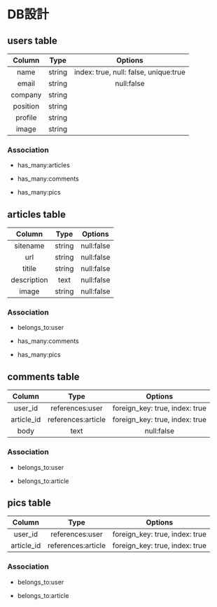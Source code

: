 # DB設計

## users table


|   Column   |     Type    |              Options                |
|:----------:|:-----------:|:-----------------------------------:|
| name       | string      |index: true, null: false, unique:true|
| email      | string      |null:false                           |
| company    | string      |                                     |
| position   | string      |                                     |
| profile    | string      |                                     |
| image      | string      |                                     |

### Association

* has_many:articles

* has_many:comments

* has_many:pics


## articles table


|   Column   |       Type      |            Options              |
|:----------:|:---------------:|:-------------------------------:|
| sitename   | string          |null:false                       |
| url        | string          |null:false                       |
| titile     | string          |null:false                       |
| description| text            |null:false                       |
| image      | string          |null:false                       |

### Association

* belongs_to:user

* has_many:comments

* has_many:pics


## comments table


|   Column   |        Type       |              Options            |
|:----------:|:-----------------:|:-------------------------------:|
| user_id    | references:user   |foreign_key: true, index: true   |
| article_id | references:article|foreign_key: true, index: true   |
| body       | text              |null:false                       |

### Association

* belongs_to:user

* belongs_to:article


## pics table


|   Column   |         Type      |            Options              |
|:----------:|:-----------------:|:-------------------------------:|
| user_id    | references:user   |foreign_key: true, index: true   |
| article_id | references:article|foreign_key: true, index: true   |

### Association

* belongs_to:user

* belongs_to:article
